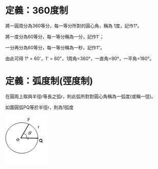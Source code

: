 # 定義：360度制

將一圓周分為360等分，每一等分所對的圓心角，稱為 1度，記作1°。

將一度分為60等分，每一等分稱為一分，記作1'；

一分再分為60等分，每一等分稱為一秒，記作1"。

由此可得 1° = 60'，1' = 60"，1周角=360°，一直角=90°，一平角=180°。

# 定義：弧度制\(弳度制\)

在圓周上取與半徑r等長之弧r，則此弧所對對圓心角稱為一弧度\(或稱一弳\)。

如圖圓弧PQ等於半徑r，則為1弧度

![](/assets/arc4.png)

